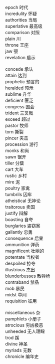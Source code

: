 epoch	时代  <br>
incredulity	怀疑  <br>
authorities	当局  <br>
superlative	最高级 <br>
comparison	对照  <br>
plain	川 <br>
throne	王座 <br> 
jaw	颚  <br>
revelation	启示 <br>  
concede	承认  <br>
attain	达到  <br>
prophetic	预言的  <br>
heralded	预示  <br>
sublime	升华  <br>
deficient	匮乏  <br>
congress	国会  <br>
trident	三叉戟  <br>
exceed	超过  <br>
pastor	牧师  <br>
torn	撕裂  <br>
pincer	夹击  <br>
procession	游行  <br>
monks	和尚  <br>
sawn	锯开  <br>
tiller	分蘖  <br>
cart	大车  <br>
rustic	乡村  <br>
mire	泥  <br>
poultry	家禽  <br>
tumbrils	囚车  <br>
atheistical	无神论  <br>
traitorous	卖国  <br>
justify	辩解  <br>
boasting	自夸  <br>
burglaries	盗窃案  <br>
gallantly	忠勇  <br>
consequence	后果  <br>
ammunition	弹药  <br>
magnificent	壮丽的  <br>
potentate	当权者  <br>
despoiled	掠夺  <br>
illustrious	杰出  <br>
blunderbusses	散弹枪  <br>
contraband	禁品  <br>
mob	暴民  <br>
midst	中间  <br>
requisition	征用 <br>  
miscellaneous	杂 <br> 
pamphlets	小册子  <br>
atrocious	穷凶极恶  <br>
unheeded	无人理睬  <br>
trod	蹊  <br>
divine	神圣  <br>
myriads	无数  <br>
chronicle	编年史  <br>
